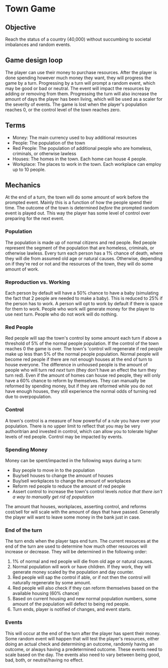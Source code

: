 # Town Game

## Objective
Reach the status of a country (40,000) without succumbing to societal imbalances and random events.


## Game design loop
The player can use their money to purchase resources. After the player is done spending however much money
they want, they will progress the game by a turn. Progressing by a turn will prompt a random event, which 
may be good or bad or neutral. The event will impact the resources by adding or removing from them. Progressing
the turn will also increase the amount of days the player has been living, which will be used as a scaler for
the severity of events. The game is lost when the player's population reaches 0, or the control level of the town
reaches zero.

## Terms
 - Money: The main currency used to buy additional resources
 - People: The population of the town
 - Red People: The population of additional people who are homeless, criminals, or otherwise lawless
 - Houses: The homes in the town. Each home can house 4 people.
 - Workplace: The places to work in the town. Each workplace can employ up to 10 people.

## Mechanics
At the end of a turn, the town will do some amount of work before the prompted event. Mainly this is a function
of how the people spend their time. The outcome of the town is determined *before* the prompted random event is
played out. This way the player has some level of control over preparing for the next event.

### Population 
The population is made up of normal citizens and red people. Red people represent the segment of the population
that are homeless, criminals, or otherwise lawless. Every turn each person has a 1% chance of death, where they
will die from assumed old age or natural causes. Otherwise, depending on if they're red or not and the resources
of the town, they will do some amount of work.

### Reproduction vs. Working
Each person by default will have a 50% chance to have a baby (simulating the fact that 2 people are needed to
make a baby). This is reduced to 25% if the person has to work. A person will opt to work by default if there 
is space for them to work. People who work will generate money for the player to use next turn. People who 
do not work will do nothing.

### Red People
Red people will sap the town's control by some amount each turn if above a threshold of 5% of the normal people
population. If the control of the town reaches 0 the game is over. The town's 'control will regenerate if 
red people make up less than 5% of the normal people population. Normal people will become red people if there
are not enough houses at the end of turn to house everyone. The difference in unhoused people is the amount of
people who will turn red *next* turn (they don't have an effect the turn they turn red). Even if the amount of
homes can house red people, they will only have a 60% chance to reform by themselves. They can manually be 
reformed by spending money, but if they are reformed while you do not have enough houses, they still experience 
the normal odds of turning red due to overpopulation.

### Control
A town's control is a measure of how powerful of a rule you have over your population. There is no upper limit
to reflect that you may be very authoritrian and invested in control, which can allow you to tolerate higher
levels of red people. Control may be impacted by events.

### Spending Money
Money can be spent/impacted in the following ways during a turn:
- Buy people to move in to the population
- Buy/sell houses to change the amount of houses
- Buy/sell workplaces to change the amount of workplaces
- Reform red people to reduce the amount of red people
- Assert control to increase the town's control levels
*notice that there isn't a way to manually get rid of population*

The amount that houses, workplaces, asserting control, and reforms cost/sell for will scale with the amount of 
days that have passed. Generally the player will want to leave some money in the bank just in case.


### End of the turn
The turn ends when the player taps end turn. The current resources at the end of the turn are used to determine
how much other resources will increase or decrease. They will be determined in the following order:

1. 1% of normal and red people will die from old age or natural causes.
2. Normal population will work or have children. If they work, they will generate money scaled by the 
population and day counter.
3. Red people will sap the control if able, or if not then the control will naturally regenerate by some amount.
4. Red people will also check if they can reform themselves based on the available housing (60% chance)
5. Based on current housing and new normal population numbers, some amount of the population will defect to 
being red people.
6. Turn ends, player is notified of changes, and event starts.

### Events
This will occur at the end of the turn after the player has spent their money. Some random event will happen 
that will test the player's resources, either doing an actual check and determining an outcome, randomly having
an outcome, or always having a predetermined outcome. These events need to scale based on the day. The events
also need to vary between being good, bad, both, or neutral/having no effect.

